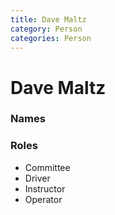 ```yaml
---
title: Dave Maltz
category: Person
categories: Person
---
```

# Dave Maltz
### Names
### Roles
- Committee
- Driver
- Instructor
- Operator